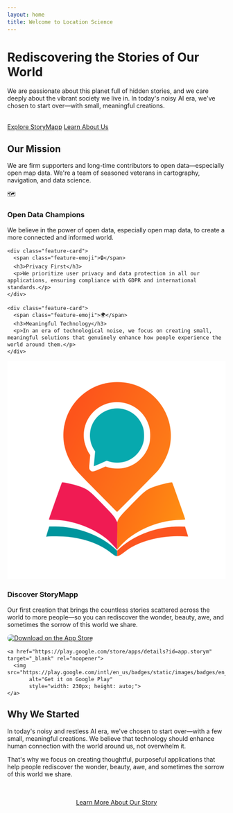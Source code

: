 ```yaml
---
layout: home
title: Welcome to Location Science
---
```


<div class="hero-section">
  <div class="hero-content">
    <h1>Rediscovering the Stories of Our World</h1>
    <p class="hero-subtitle">We are passionate about this planet full of hidden stories, and we care deeply about the vibrant society we live in. In today's noisy AI era, we've chosen to start over—with small, meaningful creations.</p>
    <div style="margin-top: 2rem;">
      <a href="/storymapp/" class="button primary-button">Explore StoryMapp</a>
      <a href="/about/" class="button secondary-button">Learn About Us</a>
    </div>
  </div>
</div>

<div class="content-section">
  <h2>Our Mission</h2>
  <p>We are firm supporters and long-time contributors to open data—especially open map data. We're a team of seasoned veterans in cartography, navigation, and data science.</p>

  <div class="features-grid">
    <div class="feature-card">
      <span class="feature-emoji">🗺️</span>
      <h3>Open Data Champions</h3>
      <p>We believe in the power of open data, especially open map data, to create a more connected and informed world.</p>
    </div>

    <div class="feature-card">
      <span class="feature-emoji">🔒</span>
      <h3>Privacy First</h3>
      <p>We prioritize user privacy and data protection in all our applications, ensuring compliance with GDPR and international standards.</p>
    </div>

    <div class="feature-card">
      <span class="feature-emoji">🌍</span>
      <h3>Meaningful Technology</h3>
      <p>In an era of technological noise, we focus on creating small, meaningful solutions that genuinely enhance how people experience the world around them.</p>
    </div>
  </div>
</div>

<div class="app-download-section">
  <div class="app-download-header">
    <img src="/assets/images/storymapp-logo.png" alt="StoryMapp Logo" class="storymapp-logo" style="margin: 0 auto;">
    <h3>Discover StoryMapp</h3>
    <p class="app-download-subtitle">Our first creation that brings the countless stories scattered across the world to more people—so you can rediscover the wonder, beauty, awe, and sometimes the sorrow of this world we share.</p>
  </div>
  
  <div class="download-options">
    <a href="https://apps.apple.com/de/app/storymapp/id6746046187" target="_blank" rel="noopener">
      <img src="https://tools.applemediaservices.com/api/badges/download-on-the-app-store/black/en-us?size=250x83&amp;releaseDate=1262304000" 
           alt="Download on the App Store" 
           style="border-radius: 13px; width: 200px; height: auto;">
    </a>
    
    <a href="https://play.google.com/store/apps/details?id=app.storym" target="_blank" rel="noopener">
      <img src="https://play.google.com/intl/en_us/badges/static/images/badges/en_badge_web_generic.png" 
           alt="Get it on Google Play" 
           style="width: 230px; height: auto;">
    </a>
  </div>
</div>

<div class="content-section">
  <h2>Why We Started</h2>
  <p>In today's noisy and restless AI era, we've chosen to start over—with a few small, meaningful creations. We believe that technology should enhance human connection with the world around us, not overwhelm it.</p>
  
  <p>That's why we focus on creating thoughtful, purposeful applications that help people rediscover the wonder, beauty, awe, and sometimes the sorrow of this world we share.</p>

  <div style="text-align: center; margin-top: 3rem;">
    <a href="/about/" class="button primary-button">Learn More About Our Story</a>
  </div>
</div>
